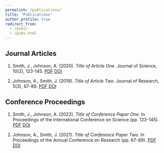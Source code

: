 ```yaml
---
permalink: /publications/
title: "Publications"
author_profile: true
redirect_from: 
  - /pubs/
  - /pubs.html
---
```


## Journal Articles

1. Smith, J., Johnson, A. (2020). *Title of Article One*. Journal of Science, 10(2), 123-145. [PDF](link-to-pdf) [DOI](link-to-doi)

2. Johnson, A., Smith, J. (2019). *Title of Article Two*. Journal of Research, 5(3), 67-89. [PDF](link-to-pdf) [DOI](link-to-doi)

## Conference Proceedings

1. Smith, J., Johnson, A. (2022). *Title of Conference Paper One*. In Proceedings of the International Conference on Science (pp. 123-145). [PDF](link-to-pdf) [DOI](link-to-doi)

2. Johnson, A., Smith, J. (2021). *Title of Conference Paper Two*. In Proceedings of the Annual Conference on Research (pp. 67-89). [PDF](link-to-pdf) [DOI](link-to-doi)
